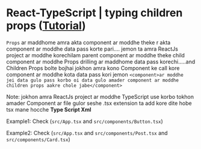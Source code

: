 # React-TypeScript | typing children props ([Tutorial](https://www.youtube.com/watch?v=ASCkwl61Kqo&list=PLgH5QX0i9K3rGtitufynBKMy5gAFpa1y8&index=95))

```Props``` ar maddhome amra akta component ar moddhe theke r akta component ar moddhe data pass korte pari.... jemon ta amra ReactJs project ar moddhe korechilam parent component ar moddhe theke child component ar moddhe Props drilling ar maddhome data pass korechi.....and Children Props bolte bojhai jokhon amra kono Component ke call kore component ar moddhe kota data pass kori jemon ```<component>ar moddhe  jei data gulo pass korbo oi data gulo amader component ar moddhe children props aakre chole jabe</component>```


Note: jokhon amra ReactJs project ar moddhe TypeScript use korbo tokhon amader Component ar file gulor seshe .tsx extension ta add kore dite hobe tsx mane hocche **Type Script Xml** 

Example1: Check (```src/App.tsx``` and ```src/components/Button.tsx```)

Example2: Check (```src/App.tsx``` and ```src/components/Post.tsx``` and ```src/components/Card.tsx```)

